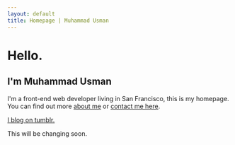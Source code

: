 ```yaml
---
layout: default
title: Homepage | Muhammad Usman
---
```


# Hello.
## I'm Muhammad Usman

I'm a front-end web developer living in San Francisco, this is my homepage.
You can find out more [about me](/about) or [contact me here](/contact).

[I blog on tumblr.](http://blog.usmanity.com)

This will be changing soon.

